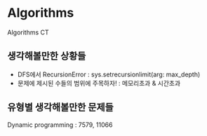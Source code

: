 # Algorithms
Algorithms CT

## 생각해볼만한 상황들

- DFS에서 RecursionError : sys.setrecursionlimit(arg: max_depth)
- 문제에 제시된 수들의 범위에 주목하자! : 메모리초과 & 시간초과

## 유형별 생각해볼만한 문제들

Dynamic programming : 7579, 11066